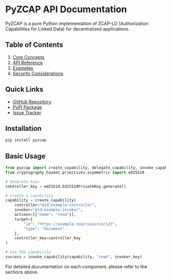 # PyZCAP API Documentation

PyZCAP is a pure Python implementation of ZCAP-LD (Authorization Capabilities for Linked Data) for decentralized applications.

## Table of Contents

1. [Core Concepts](core-concepts.md)
2. [API Reference](api-reference.md)
3. [Examples](examples.md)
4. [Security Considerations](security.md)

## Quick Links

- [GitHub Repository](https://github.com/yourusername/pyzcap)
- [PyPI Package](https://pypi.org/project/pyzcap/)
- [Issue Tracker](https://github.com/yourusername/pyzcap/issues)

## Installation

```bash
pip install pyzcap
```

## Basic Usage

```python
from pyzcap import create_capability, delegate_capability, invoke_capability
from cryptography.hazmat.primitives.asymmetric import ed25519

# Generate keys
controller_key = ed25519.Ed25519PrivateKey.generate()

# Create a capability
capability = create_capability(
    controller="did:example:controller",
    invoker="did:example:invoker",
    actions=[{"name": "read"}],
    target={
        "id": "https://example.com/resource/123",
        "type": "Document"
    },
    controller_key=controller_key
)

# Use the capability
success = invoke_capability(capability, "read", invoker_key)
```

For detailed documentation on each component, please refer to the sections above. 